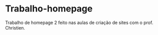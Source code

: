# Trabalho-homepage
Trabalho de  homepage 2 feito  nas aulas de criação de sites com o prof. Christien.
